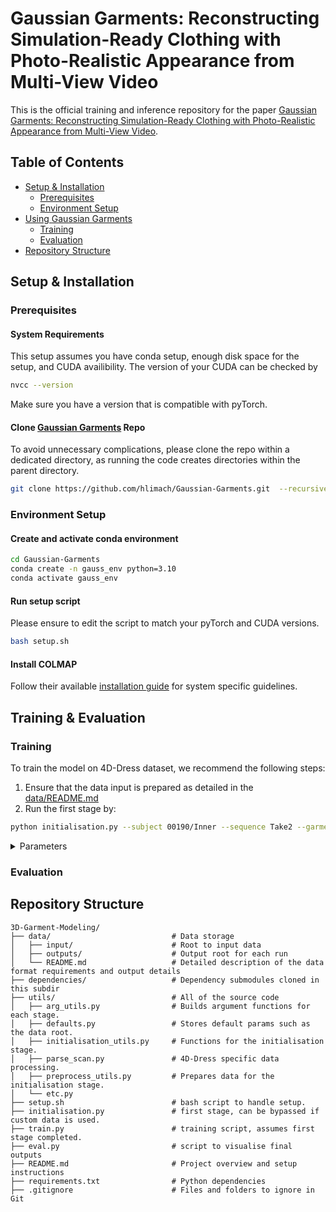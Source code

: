 # Gaussian Garments: Reconstructing Simulation-Ready Clothing with Photo-Realistic Appearance from Multi-View Video
This is the official training and inference repository for the paper [Gaussian Garments: Reconstructing Simulation-Ready Clothing with Photo-Realistic Appearance from Multi-View Video](https://arxiv.org/abs/2409.08189).

## Table of Contents
- [Setup & Installation](#setup--installation)
    - [Prerequisites](#prerequisites)
    - [Environment Setup](#environment-setup)
- [Using Gaussian Garments](#training--evaluation)
    - [Training](#training)
    - [Evaluation](#evaluation)
- [Repository Structure](#repository-structure)

## Setup & Installation
### Prerequisites
#### System Requirements
This setup assumes you have conda setup, enough disk space for the setup, and CUDA availibility. The version of your CUDA can be checked by
```bash
nvcc --version
```
Make sure you have a version that is compatible with pyTorch.

#### Clone [Gaussian Garments](https://github.com/hlimach/Gaussian-Garments) Repo
To avoid unnecessary complications, please clone the repo within a dedicated directory, as running the code creates directories within the parent directory.
```bash
git clone https://github.com/hlimach/Gaussian-Garments.git  --recursive
```

### Environment Setup
#### Create and activate conda environment
```bash
cd Gaussian-Garments
conda create -n gauss_env python=3.10
conda activate gauss_env
```
#### Run setup script
Please ensure to edit the script to match your pyTorch and CUDA versions.
```bash
bash setup.sh
```

#### Install COLMAP
Follow their available [installation guide](https://colmap.github.io/install.html) for system specific guidelines.

## Training & Evaluation
### Training
To train the model on 4D-Dress dataset, we recommend the following steps:
1. Ensure that the data input is prepared as detailed in the [data/README.md](./data/README.md)
2. Run the first stage by:
```bash
python initialisation.py --subject 00190/Inner --sequence Take2 --garment_type upper
```
<details>
<summary> Parameters </summary>

| Parameter  | Description  | Default value  |
|-----------|-----------|-----------|
| `subject`    | Subject folder name that contains the sequence folders    | -    |
| `sequence`    | Sequence identifier, folder containing cameras.json and camera folders    | -    |
| `garment_type`    | The garment label to be processed    | -    |
| `camera`    | Camera model used in COLMAP    | PINHOLE    |
| `no_gpu`    | Whether to use GPU for feature extraction and matching.    | False    |
| `visualize`    | Whether to visualize the post-processing stages.    | False    |

</details>

### Evaluation

## Repository Structure

```
3D-Garment-Modeling/
├── data/                           # Data storage
│   ├── input/                      # Root to input data
│   ├── outputs/                    # Output root for each run
│   └── README.md                   # Detailed description of the data format requirements and output details
├── dependencies/                   # Dependency submodules cloned in this subdir
├── utils/                          # All of the source code 
│   ├── arg_utils.py                # Builds argument functions for each stage. 
│   ├── defaults.py                 # Stores default params such as the data root.
│   ├── initialisation_utils.py     # Functions for the initialisation stage.
│   ├── parse_scan.py               # 4D-Dress specific data processing.  
│   ├── preprocess_utils.py         # Prepares data for the initialisation stage.     
│   └── etc.py                 
├── setup.sh                        # bash script to handle setup.
├── initialisation.py               # first stage, can be bypassed if custom data is used.
├── train.py                        # training script, assumes first stage completed.
├── eval.py                         # script to visualise final outputs
├── README.md                       # Project overview and setup instructions
├── requirements.txt                # Python dependencies
├── .gitignore                      # Files and folders to ignore in Git
```